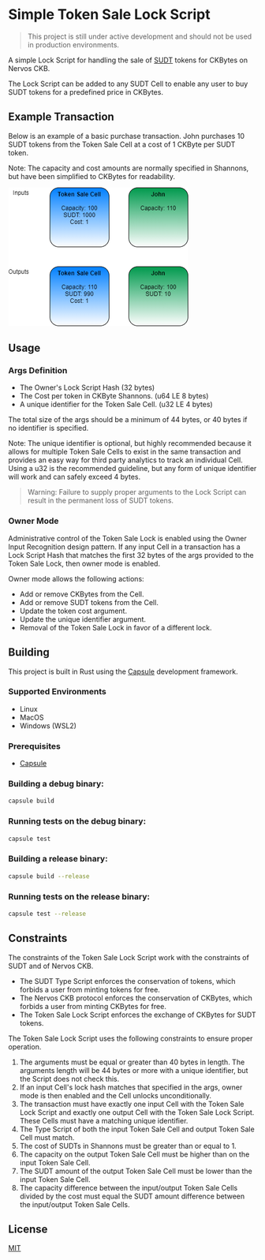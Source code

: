 # Simple Token Sale Lock Script

> This project is still under active development and should not be used in production environments.

A simple Lock Script for handling the sale of [SUDT](https://talk.nervos.org/t/rfc-simple-udt-draft-spec/4333) tokens for CKBytes on Nervos CKB.

The Lock Script can be added to any SUDT Cell to enable any user to buy SUDT tokens for a predefined price in CKBytes.

## Example Transaction

Below is an example of a basic purchase transaction. John purchases 10 SUDT tokens from the Token Sale Cell at a cost of 1 CKByte per SUDT token.

Note: The capacity and cost amounts are normally specified in Shannons, but have been simplified to CKBytes for readability.

![Example Token Purchase](resources/Token-Sale-Lock-Basic-Purchase.png)

## Usage

### Args Definition
- The Owner's Lock Script Hash (32 bytes)
- The Cost per token in CKByte Shannons. (u64 LE 8 bytes)
- A unique identifier for the Token Sale Cell. (u32 LE 4 bytes)

The total size of the args should be a minimum of 44 bytes, or 40 bytes if no identifier is specified.

Note: The unique identifier is optional, but highly recommended because it allows for multiple Token Sale Cells to exist in the same transaction and provides an easy way for third party analytics to track an individual Cell. Using a u32 is the recommended guideline, but any form of unique identifier will work and can safely exceed 4 bytes.

> Warning: Failure to supply proper arguments to the Lock Script can result in the permanent loss of SUDT tokens.

### Owner Mode

Administrative control of the Token Sale Lock is enabled using the Owner Input Recognition design pattern. If any input Cell in a transaction has a Lock Script Hash that matches the first 32 bytes of the args provided to the Token Sale Lock, then owner mode is enabled.

Owner mode allows the following actions:
- Add or remove CKBytes from the Cell.
- Add or remove SUDT tokens from the Cell.
- Update the token cost argument.
- Update the unique identifier argument.
- Removal of the Token Sale Lock in favor of a different lock.

## Building

This project is built in Rust using the [Capsule](https://github.com/nervosnetwork/capsule) development framework.

### Supported Environments
- Linux
- MacOS
- Windows (WSL2)

### Prerequisites
- [Capsule](https://github.com/nervosnetwork/capsule)

### Building a debug binary:

``` sh
capsule build
```

### Running tests on the debug binary:

``` sh
capsule test
```

### Building a release binary:

``` sh
capsule build --release
```

### Running tests on the release binary:

``` sh
capsule test --release
```

## Constraints
The constraints of the Token Sale Lock Script work with the constraints of SUDT and of Nervos CKB.

- The SUDT Type Script enforces the conservation of tokens, which forbids a user from minting tokens for free.
- The Nervos CKB protocol enforces the conservation of CKBytes, which forbids a user from minting CKBytes for free.
- The Token Sale Lock Script enforces the exchange of CKBytes for SUDT tokens.

The Token Sale Lock Script uses the following constraints to ensure proper operation.

1. The arguments must be equal or greater than 40 bytes in length. The arguments length will be 44 bytes or more with a unique identifier, but the Script does not check this.
2. If an input Cell's lock hash matches that specified in the args, owner mode is then enabled and the Cell unlocks unconditionally.
3. The transaction must have exactly one input Cell with the Token Sale Lock Script and exactly one output Cell with the Token Sale Lock Script. These Cells must have a matching unique identifier.
4. The Type Script of both the input Token Sale Cell and output Token Sale Cell must match.
5. The cost of SUDTs in Shannons must be greater than or equal to 1.
6. The capacity on the output Token Sale Cell must be higher than on the input Token Sale Cell.
7. The SUDT amount of the output Token Sale Cell must be lower than the input Token Sale Cell.
8. The capacity difference between the input/output Token Sale Cells divided by the cost must equal the SUDT amount difference between the input/output Token Sale Cells.

## License
[MIT](LICENSE)